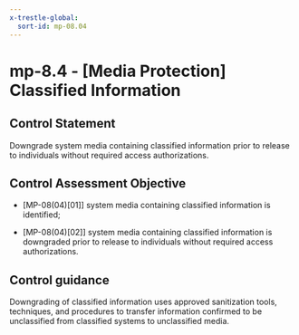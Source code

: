 ```yaml
---
x-trestle-global:
  sort-id: mp-08.04
---
```


# mp-8.4 - \[Media Protection\] Classified Information

## Control Statement

Downgrade system media containing classified information prior to release to individuals without required access authorizations.

## Control Assessment Objective

- \[MP-08(04)[01]\] system media containing classified information is identified;

- \[MP-08(04)[02]\] system media containing classified information is downgraded prior to release to individuals without required access authorizations.

## Control guidance

Downgrading of classified information uses approved sanitization tools, techniques, and procedures to transfer information confirmed to be unclassified from classified systems to unclassified media.
